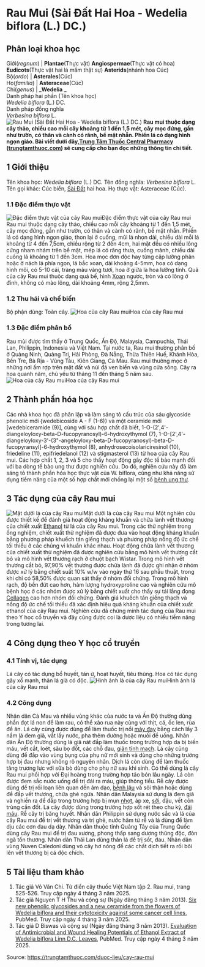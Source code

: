 # Rau Mui (Sài Đất Hai Hoa - Wedelia biflora (L.) DC.)

Phân loại khoa học  
---  
Giới(_regnum_) |  **Plantae**(Thực vật) **Angiospermae**(Thực vật có hoa) **Eudicots**(Thực vật hai lá mầm thật sự) **Asterids**(nhánh hoa Cúc)  
Bộ(_ordo_) | **Asterales**(Cúc)  
Họ(_familia_) | **Asteraceae**(Cúc)  
Chi(_genus_) | _**Wedelia** _  
Danh pháp hai phần (Tên khoa học)  
_Wedelia biflora_ (L.) DC.  
Danh pháp đồng nghĩa  
_Verbesina biflora_ L.  
![Rau Mui \(Sài Đất Hai Hoa - Wedelia biflora \(L.\) DC.\)](https://trungtamthuoc.com/images/others/rau-mui-7508.jpg)
**Rau mui thuộc dạng cây thảo, chiều cao mỗi cây khoảng từ 1 đến 1,5 mét, cây mọc đứng, gần như trườn, có thân và cành có rãnh, bề mặt nhẵn. Phiến lá có dạng hình ngọn giáo. Bài viết dưới đây,[Trung Tâm Thuốc Central Pharmacy](https://trungtamthuoc.com/ "Trung Tâm Thuốc Central Pharmacy") ([trungtamthuoc.com](https://trungtamthuoc.com/ "trungtamthuoc.com")) sẽ cung cấp cho bạn đọc những thông tin chi tiết.**
##  1 Giới thiệu
Tên khoa học: _Wedelia biflora_ (L.) DC.
Tên đồng nghĩa: _Verbesina biflora_ L.
Tên gọi khác: Cúc biển, [Sài Đất](https://trungtamthuoc.com/duoc-lieu/sai-dat-32 "Sài Đất") hai hoa.
Họ thực vật: Asteraceae (Cúc).
### 1.1 Đặc điểm thực vật
![Đặc điểm thực vật của cây Rau mui](https://trungtamthuoc.com/images/item/rau-mui-0.jpg)Đặc điểm thực vật của cây Rau mui
Rau mui thuộc dạng cây thảo, chiều cao mỗi cây khoảng từ 1 đến 1,5 mét, cây mọc đứng, gần như trườn, có thân và cành có rãnh, bề mặt nhẵn.
Phiến lá có dạng hình ngọn giáo, thon lại ở cuống, mũi lá nhọn dài, chiều dài mỗi lá khoảng từ 4 đến 7,5cm, chiều rộng từ 2 đến 4cm, hai mặt đều có nhiều lông cứng nham nhám trên bề mặt, mép lá có răng thưa, cuống mảnh, chiều dài cuống lá khoảng từ 1 đến 3cm.
Hoa mọc đơn độc hay từng cặp lưỡng phân hoặc ở nách lá phía ngọn, lá bắc xoan, dài khoảng 4-5mm, hoa có dạng hình môi, có 5-10 cái, tràng màu vàng tươi, hoa ở giữa là hoa lưỡng tính.
Quả của cây Rau mui thuộc dạng quả bế, hình [Xoan](https://trungtamthuoc.com/duoc-lieu/cay-xoan "Xoan") ngược, tròn và có lông ở đỉnh, không có mào lông, dài khoảng 4mm, rộng 2,5mm.
### 1.2 Thu hái và chế biến
Bộ phận dùng: Toàn cây.
![Hoa của cây Rau mui](https://trungtamthuoc.com/images/item/rau-mui-4.jpg)Hoa của cây Rau mui
### 1.3 Đặc điểm phân bố
Rau mùi được tìm thấy ở Trung Quốc, Ấn Độ, Malaysia, Campuchia, Thái Lan, Philippin, Indonesia và Việt Nam.
Tại nước ta, Rau mui thường phân bố ở Quảng Ninh, Quảng Trị, Hải Phòng, Đà Nẵng, Thừa Thiên Huế, Khánh Hòa, Bến Tre, Bà Rịa - Vũng Tàu, Kiên Giang, Cà Mau.
Rau mui thường mọc ở những nơi ẩm rợp trên mặt đất và núi đá ven biển và vùng cửa sông.
Cây ra hoa quanh năm, chủ yếu từ tháng 11 đến tháng 5 năm sau.
![Hoa của cây Rau mui](https://trungtamthuoc.com/images/item/rau-mui-1.jpg)Hoa của cây Rau mui
##  2 Thành phần hóa học
Các nhà khoa học đã phân lập và làm sáng tỏ cấu trúc của sáu glycoside phenolic mới {wedebicoside A - F (1-6)} và một ceramide mới [wedebiceramide (9)], cùng với sáu hợp chất đã biết, 1-O-(2',4'-diangeloyloxy-beta-D-fucopyranosyl)-6-hydroxythymol (7), 1-O-[2',4'-diangeloyloxy-3'-(3"-angeloyloxy-beta-D-fucopyranosyl)-beta-D-fucopyransyl]-6-hydroxythymol (8), anhydrosecoisolariciresinol (10), friedeline (11), epifriedelanol (12) và stigmasterol (13) từ hoa của cây Rau mui. Các hợp chất 1, 2, 3 và 5 cho thấy hoạt động gây độc tế bào mạnh đối với ba dòng tế bào ung thư được nghiên cứu. Do đó, nghiên cứu này đã làm sáng tỏ thành phần hóa học thực vật của W. biflora, cũng như khả năng sử dụng tiềm năng của một số hợp chất mới chống lại một số [bệnh ung thư](https://trungtamthuoc.com/ung-thu "bệnh ung thư").
##  3 Tác dụng của cây Rau mui
![Mặt dưới lá của cây Rau mui](https://trungtamthuoc.com/images/item/rau-mui-2.jpg)Mặt dưới lá của cây Rau mui
Một nghiên cứu được thiết kế để đánh giá hoạt động kháng khuẩn và chữa lành vết thương của chiết xuất [Ethanol](https://trungtamthuoc.com/hoat-chat/ethanol "Ethanol") từ lá của cây Rau mui. Trong các thử nghiệm trong ống nghiệm, chiết xuất thử nghiệm đã được đưa vào hoạt động kháng khuẩn bằng phương pháp khuếch tán giếng thạch và phương pháp nồng độ ức chế tối thiểu ở các chủng vi khuẩn khác nhau. Hoạt động chữa lành vết thương của chiết xuất thử nghiệm đã được nghiên cứu bằng mô hình vết thương cắt bỏ và mô hình vết thương rạch ở chuột bạch Wistar. Trong mô hình vết thương cắt bỏ, 97,90% vết thương được chữa lành đã được ghi nhận ở nhóm được xử lý bằng chiết suất 10% w/w vào ngày thứ 16 sau phẫu thuật, trong khi chỉ có 58,50% được quan sát thấy ở nhóm đối chứng. Trong mô hình rạch, độ bền đứt cao hơn, hàm lượng hydroxyproline cao và nghiên cứu mô bệnh học ở các nhóm được xử lý bằng chiết xuất cho thấy sự tái lắng đọng [Collagen](https://trungtamthuoc.com/hoat-chat/collagen "Collagen") cao hơn nhóm đối chứng. Đánh giá khuếch tán giếng thạch và nồng độ ức chế tối thiểu đã xác định hiệu quả kháng khuẩn của chiết xuất ethanol của cây Rau mui. Nghiên cứu đã chứng minh tác dụng của Rau mui theo Y học cổ truyền và đây cũng được coi là dược liệu có nhiều tiềm năng trong tương lai.
##  4 Công dụng theo Y học cổ truyền
### 4.1 Tính vị, tác dụng
Lá cây có tác dụng bổ huyết, tán ứ, hoạt huyết, tiêu thũng.
Hoa có tác dụng gây xổ mạnh, thân lá già có độc.
![Hình ảnh lá của cây Rau mui](https://trungtamthuoc.com/images/item/rau-mui-3.jpg)Hình ảnh lá của cây Rau mui
### 4.2 Công dụng
Nhân dân Cà Mau và nhiều vùng khác của nước ta và Ấn Độ thường dùng phần đọt lá non để làm rau, có thể xào rua này cùng với thịt, cá, ốc len, rùa để ăn.
Lá cây cùng được dùng để làm thuốc trị nổi [mày đay](https://trungtamthuoc.com/bai-viet/benh-may-day "mày đay") bằng cách lấy 3 nắm lá đem giã, vắt lấy nước, pha thêm đường hoặc muối để uống.
Nhân dân Ấn Độ thường dùng lá giã nát đắp làm thuốc trong trường hợp da bị biến máu, vết cắt, loét, sâu bọ đốt, các chỗ đau, [giãn tĩnh mạch](https://trungtamthuoc.com/bai-viet/gian-tinh-mach-tong-quan-trieu-chung-nguyen-nhan-va-yeu-to-nguy-co "giãn tĩnh mạch"). Lá cây cũng dùng để đắp vào vùng bụng của phụ nữ mới sinh và dùng cho những trường hợp bị đau nhưng không rõ nguyên nhân.
Dịch lá còn dùng để làm thuốc tăng trương lực với sữa bò dùng cho phụ nữ sau khi sinh. Có thể dùng lá cây Rau mui phối hợp với Đại hoàng trong trường hợp táo bón lâu ngày. Lá còn được đem sắc nước uống để trị đái ra máu, giúp thông tiểu.
Rễ cây được dùng để trị rối loạn liên quan đến âm đạo, [bệnh lậu](https://trungtamthuoc.com/bai-viet/benh-lau "bệnh lậu") và sỏi thận hoặc dùng để đắp vết thương, chữa ghẻ ngứa.
Nhân dân Malaysia sử dụng lá đem giã và nghiền ra để đắp trong trường hợp bị mụn [nhọt](https://trungtamthuoc.com/bai-viet/nhot "nhọt"), áp xe, [sởi](https://trungtamthuoc.com/bai-viet/benh-soi "sởi"), đậu, vết côn trùng cắn đốt. Lá cây được dùng trong trường hợp sốt rét theo chu kỳ, [đái máu](https://trungtamthuoc.com/bai-viet/dai-mau-nguyen-nhan-chan-doan-cach-phong-va-dieu-tri-benh "đái máu"). Rễ cây trị băng huyết.
Nhân dân Philippin sử dụng nước sắc và lá của cây Rau mui để trị vết thương và trị ghẻ, nước hãm từ rễ và lá dùng để làm dịu các cơn đau dạ dày.
Nhân dân thuộc tỉnh Quảng Tây của Trung Quốc dùng cây Rau mui để trị đau xương, phong thấp sang dương thũng độc, đòn ngã tổn thương.
Nhân dân Thái Lan dùng thân lá để trị sốt, đau.
Nhân dân vùng Nuven Caledoni dùng vỏ cây hơ nóng để các chất dịch tiết ra rồi bôi lên vết thương bị cá độc chích.
##  5 Tài liệu tham khảo
  1. Tác giả Võ Văn Chi. Từ điển cây thuốc Việt Nam tập 2. Rau mui, trang 525-526. Truy cập ngày 4 tháng 3 năm 2025.
  2. Tác giả Nguyen T H Thu và cộng sự (Ngày đăng tháng 3 năm 2013). [Six new phenolic glycosides and a new ceramide from the flowers of Wedelia biflora and their cytotoxicity against some cancer cell lines](https://pubmed.ncbi.nlm.nih.gov/23678813/), PubMed. Truy cập ngày 4 tháng 3 năm 2025.
  3. Tác giả D Biswas và cộng sự (Ngày đăng tháng 3 năm 2013). [Evaluation of Antimicrobial and Wound Healing Potentials of Ethanol Extract of Wedelia biflora Linn D.C. Leaves](https://pubmed.ncbi.nlm.nih.gov/24019563/), PubMed. Truy cập ngày 4 tháng 3 năm 2025.




Source: https://trungtamthuoc.com/duoc-lieu/cay-rau-mui